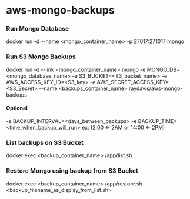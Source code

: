 # aws-mongo-backups

### Run Mongo Database
docker run -d --name <mongo_container_name> -p 27017:271017 mongo

### Run S3 Mongo Backups
docker run -d --link <mongo_container_name>:mongo -e MONGO_DB=<mongo_database_name> -e S3_BUCKET=<S3_bucket_name> -e AWS_ACCESS_KEY_ID=<S3_key> -e AWS_SECRET_ACCESS_KEY=<S3_Secret> --name <backups_container_name> raydavis/aws-mongo-backups
#### Optional
-e BACKUP_INTERVAL=<days_between_backups> -e BACKUP_TIME=<time_when_backup_will_run> ex: (2:00 <- 2AM or 14:00 <- 2PM)

### List backups on S3 Bucket
docker exec <backup_container_name> /app/list.sh

### Restore Mongo using backup from S3 Bucket
docker exec <backup_container_name> /app/restore.sh <backup_filename_as_display_from_list.sh>

